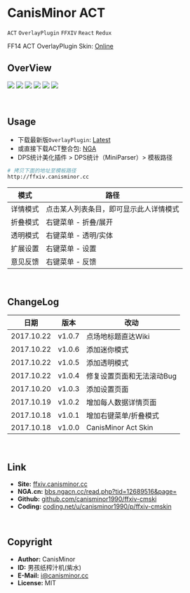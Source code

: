 # CanisMinor ACT

`ACT` `OverlayPlugin` `FFXIV` `React` `Redux`

FF14 ACT OverlayPlugin Skin: [Online](http://ffxiv.canisminor.cc)

## OverView

![](http://qn.canisminor.cc/2017-10-23-1.png)
![](http://qn.canisminor.cc/2017-10-23-2.png)
![](http://qn.canisminor.cc/2017-10-23-3.png)
![](http://qn.canisminor.cc/2017-10-23-4.png)
![](http://qn.canisminor.cc/2017-10-23-5.png)
![](http://qn.canisminor.cc/2017-10-23-6.png)

<br />

## Usage

- 下载最新版`OverlayPlugin`: [Latest](https://github.com/hibiyasleep/OverlayPlugin/releases)
- 或直接下载ACT整合包: [NGA](http://bbs.ngacn.cc/read.php?tid=12526945)
- DPS统计美化插件 > DPS统计（MiniParser）> 模板路径

```sh
# 拷贝下面的地址至模板路径
http://ffxiv.canisminor.cc
```

|模式|路径|
|---|---|
|详情模式|点击某人列表条目，即可显示此人详情模式|
|折叠模式|右键菜单 - 折叠/展开|
|透明模式|右键菜单 - 透明/实体|
|扩展设置|右键菜单 - 设置|
|意见反馈|右键菜单 - 反馈|


<br />

## ChangeLog

|日期|版本|改动|
|---|---|---|
|2017.10.22|v1.0.7|点场地标题直达Wiki|
|2017.10.22|v1.0.6|添加迷你模式|
|2017.10.22|v1.0.5|添加透明模式|
|2017.10.22|v1.0.4|修复设置页面和无法滚动Bug|
|2017.10.20|v1.0.3|添加设置页面|
|2017.10.19|v1.0.2|增加每人数据详情页面|
|2017.10.18|v1.0.1|增加右键菜单/折叠模式|
|2017.10.18|v1.0.0|CanisMinor Act Skin|

<br />

## Link

- **Site:** [ffxiv.canisminor.cc](https://ffxiv.canisminor.cc)
- **NGA.cn:** [bbs.ngacn.cc/read.php?tid=12689516&page=](http://bbs.ngacn.cc/read.php?tid=12689516&page=e)
- **Github:** [github.com/canisminor1990/ffxiv-cmski](https://github.com/canisminor1990/ffxiv-cmskin)
- **Coding:** [coding.net/u/canisminor1990/p/ffxiv-cmskin](https://coding.net/u/canisminor1990/p/ffxiv-cmskin)

<br />

## Copyright

- **Author:** CanisMinor
- **ID:** 男孩纸榨汁机(紫水)
- **E-Mail:** <i@canisminor.cc>
- **License:** MIT